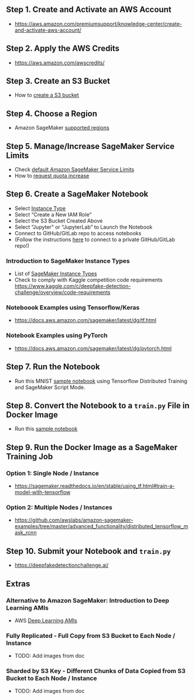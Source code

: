 ## Step 1. Create and Activate an AWS Account
* https://aws.amazon.com/premiumsupport/knowledge-center/create-and-activate-aws-account/ 

## Step 2. Apply the AWS Credits
* https://aws.amazon.com/awscredits/  

## Step 3. Create an S3 Bucket
* How to [create a S3 bucket](https://docs.aws.amazon.com/AmazonS3/latest/user-guide/create-bucket.html)

## Step 4. Choose a Region
* Amazon SageMaker [supported regions](https://docs.aws.amazon.com/general/latest/gr/rande.html#sagemaker_region)

## Step 5. Manage/Increase SageMaker Service Limits
* Check [default Amazon SageMaker Service Limits](https://docs.aws.amazon.com/general/latest/gr/sagemaker.html#limits_sagemaker)
* How to [request quota increase](https://docs.aws.amazon.com/servicequotas/latest/userguide/request-quota-increase.html)

## Step 6. Create a SageMaker Notebook
* Select [Instance Type](https://aws.amazon.com/sagemaker/pricing/instance-types/)
* Select “Create a New IAM Role”
* Select the S3 Bucket Created Above
* Select “Jupyter” or “JupyterLab” to Launch the Notebook
* Connect to GitHub/GitLab repo to access notebooks 
* (Follow the instructions [here](https://aws.amazon.com/blogs/machine-learning/amazon-sagemaker-notebooks-now-support-git-integration-for-increased-persistence-collaboration-and-reproducibility/) to connect to a private GitHub/GitLab repo!)

### Introduction to SageMaker Instance Types
* List of [SageMaker Instance Types](https://aws.amazon.com/sagemaker/pricing/instance-types/)
* Check to comply with Kaggle competition code requirements https://www.kaggle.com/c/deepfake-detection-challenge/overview/code-requirements

### Noteboook Examples using Tensorflow/Keras
* https://docs.aws.amazon.com/sagemaker/latest/dg/tf.html

### Notebook Examples using PyTorch
* https://docs.aws.amazon.com/sagemaker/latest/dg/pytorch.html

## Step 7. Run the Notebook
* Run this MNIST [sample notebook](examples/script/tensorflow_distributed_mnist.ipynb) using Tensorflow Distributed Training and SageMaker Script Mode.

## Step 8. Convert the Notebook to a `train.py` File in Docker Image
* Run this [sample notebook](examples/customer-sagemaker-container/notebook.ipynb)

## Step 9. Run the Docker Image as a SageMaker Training Job

### Option 1:  Single Node / Instance
* https://sagemaker.readthedocs.io/en/stable/using_tf.html#train-a-model-with-tensorflow

### Option 2:  Multiple Nodes / Instances
* https://github.com/awslabs/amazon-sagemaker-examples/tree/master/advanced_functionality/distributed_tensorflow_mask_rcnn

## Step 10. Submit your Notebook and `train.py`
* https://deepfakedetectionchallenge.ai/

## Extras
### Alternative to Amazon SageMaker: Introduction to Deep Learning AMIs
* AWS [Deep Learning AMIs](https://docs.aws.amazon.com/dlami/latest/devguide/what-is-dlami.html)

### Fully Replicated - Full Copy from S3 Bucket to Each Node / Instance
* TODO:  Add images from doc

### Sharded by S3 Key - Different Chunks of Data Copied from S3 Bucket to Each Node / Instance
* TODO:  Add images from doc
